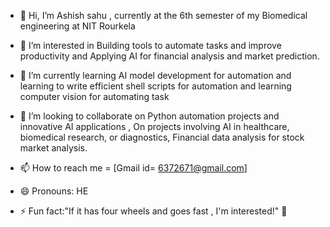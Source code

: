 - 👋 Hi, I’m Ashish sahu , currently at the 6th semester of my Biomedical engineering at NIT Rourkela
- 👀 I’m interested  in Building tools to automate tasks and improve  productivity and  Applying AI for financial analysis and  market prediction.
- 🌱 I’m currently learning  AI model development for automation  and learning to write  efficient shell scripts  for automation and learning  computer vision for automating task

- 💞️ I’m looking to collaborate on Python automation projects and innovative  AI applications , On projects involving AI in healthcare, biomedical research, or  diagnostics, Financial data analysis for stock market analysis.


- 📫 How to reach me = [Gmail id= 6372671@gmail.com] 
- 😄 Pronouns: HE
- ⚡ Fun fact:"If it has four wheels and goes fast , I'm interested!"  🚗

<!---
Ashish-s2/Ashish-s2 is a ✨ special ✨  repository  because its `README.md`  (this file) appears on your GitHub profile.
You can click the Preview link to take a look at your changes.
--->
